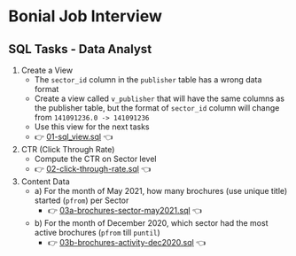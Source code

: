 # Bonial Job Interview
## SQL Tasks - Data Analyst
1. Create a View
    + The `sector_id` column in the `publisher` table has a wrong data format
    + Create a view called `v_publisher` that will have the same columns as the publisher table, but the format of `sector_id` column will change from `141091236.0 -> 141091236`
    + Use this view for the next tasks
    + :point_right: [01-sql_view.sql](./01-sql_view.sql) :point_left:
2. CTR (Click Through Rate)
    + Compute the CTR on Sector level
    + :point_right: [02-click-through-rate.sql](./02-click-through-rate.sql) :point_left:
3. Content Data
    + a) For the month of May 2021, how many brochures (use unique title) started (`pfrom`) per Sector
        + :point_right: [03a-brochures-sector-may2021.sql](./03a-brochures-sector-may2021.sql) :point_left:
    + b) For the month of December 2020, which sector had the most active brochures (`pfrom` till `puntil`)
        + :point_right: [03b-brochures-activity-dec2020.sql](./03b-brochures-activity-dec2020.sql) :point_left:

